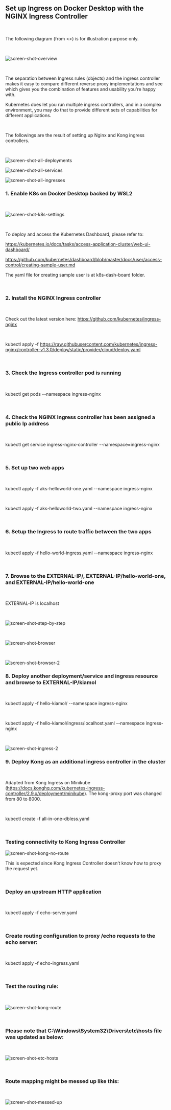 ## Set up Ingress on Docker Desktop with the NGINX Ingress Controller

&nbsp;

The following diagram (from <<Learn K8s in a month of Lunches>>) is for illustration purpose only.

&nbsp;

![screen-shot-overview](screen-shot/ingress-controller.png)

&nbsp;

The separation between Ingress rules (objects) and the ingress controller makes it easy to compare different reverse proxy implementations and see which gives you the combination of features and usability you're happy with.
&nbsp;

Kubernetes does let you run multiple ingress controllers, and in a complex environment, you may do that to provide different sets of capabilities for different applications.

&nbsp;

The followings are the result of setting up Nginx and Kong ingress controllers.

&nbsp;

![screen-shot-all-deployments](screen-shot/all-deployments.png)

![screen-shot-all-services](screen-shot/all-services.png)

![screen-shot-all-ingresses](screen-shot/all-ingresses.png)

### 1. Enable K8s on Docker Desktop backed by WSL2

&nbsp;
&nbsp;

![screen-shot-k8s-settings](screen-shot/docker-desktop-k8s-settings.png)

&nbsp;

To deploy and access the Kubernetes Dashboard, please refer to:

https://kubernetes.io/docs/tasks/access-application-cluster/web-ui-dashboard/

https://github.com/kubernetes/dashboard/blob/master/docs/user/access-control/creating-sample-user.md

The yaml file for creating sample user is at k8s-dash-board folder.

&nbsp;

### 2. Install the NGINX Ingress controller

&nbsp;
&nbsp;

Check out the latest version here: https://github.com/kubernetes/ingress-nginx

&nbsp;
&nbsp;

kubectl apply -f https://raw.githubusercontent.com/kubernetes/ingress-nginx/controller-v1.3.0/deploy/static/provider/cloud/deploy.yaml

&nbsp;
&nbsp;

### 3. Check the Ingress controller pod is running

&nbsp;
&nbsp;

kubectl get pods --namespace ingress-nginx

&nbsp;
&nbsp;

### 4. Check the NGINX Ingress controller has been assigned a public Ip address

&nbsp;
&nbsp;

kubectl get service ingress-nginx-controller --namespace=ingress-nginx

&nbsp;
&nbsp;

### 5. Set up two web apps

&nbsp;
&nbsp;

kubectl apply -f aks-helloworld-one.yaml --namespace ingress-nginx

&nbsp;

kubectl apply -f aks-helloworld-two.yaml --namespace ingress-nginx

&nbsp;
&nbsp;

### 6. Setup the Ingress to route traffic between the two apps

&nbsp;
&nbsp;

kubectl apply -f hello-world-ingress.yaml --namespace ingress-nginx

&nbsp;
&nbsp;

### 7. Browse to the EXTERNAL-IP/, EXTERNAL-IP/hello-world-one, and EXTERNAL-IP/hello-world-one

&nbsp;
&nbsp;

EXTERNAL-IP is localhost

&nbsp;
&nbsp;

![screen-shot-step-by-step](screen-shot/command-prompt.png)

&nbsp;
&nbsp;

![screen-shot-browser](screen-shot/browser.png)

&nbsp;
&nbsp;

![screen-shot-browser-2](screen-shot/browser-2.png)

### 8. Deploy another deployment/service and ingress resource and browse to EXTERNAL-IP/kiamol

&nbsp;
&nbsp;

kubectl apply -f hello-kiamol/ --namespace ingress-nginx

&nbsp;
&nbsp;

kubectl apply -f hello-kiamol/ingress/localhost.yaml --namespace ingress-nginx

&nbsp;
&nbsp;

![screen-shot-ingress-2](screen-shot/another-ingress-for-kiamol.png)


### 9. Deploy Kong as an additional ingress controller in the cluster

&nbsp;

Adapted from Kong Ingress on Minikube (https://docs.konghq.com/kubernetes-ingress-controller/2.9.x/deployment/minikube). The kong-proxy port was changed from 80 to 8000.

&nbsp;

kubectl create -f all-in-one-dbless.yaml

&nbsp;
&nbsp;

### Testing connectivity to Kong Ingress Controller

![screen-shot-kong-no-route](screen-shot/kong-no-route.png)

This is expected since Kong Ingress Controller doesn’t know how to proxy the request yet.

&nbsp;

### Deploy an upstream HTTP application

&nbsp;

kubectl apply -f echo-server.yaml

&nbsp;

### Create routing configuration to proxy /echo requests to the echo server:

&nbsp;

kubectl apply -f echo-ingress.yaml

&nbsp;

### Test the routing rule:

&nbsp;

![screen-shot-kong-route](screen-shot/kong-echo-result.png)

&nbsp;

### Please note that C:\Windows\System32\Drivers\etc\hosts file was updated as below:

&nbsp;

![screen-shot-etc-hosts](screen-shot/etc-hosts.png)

&nbsp;

### Route mapping might be messed up like this:

&nbsp;

![screen-shot-messed-up](screen-shot/messed-up.png)

&nbsp;
